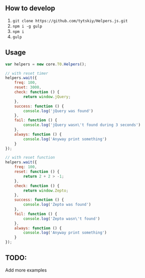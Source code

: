 How to develop
--------------
1. `git clone https://github.com/tytskiy/Helpers.js.git`
2. `npm i -g gulp`
3. `npm i`
4. `gulp`

Usage
-----

``` js
var helpers = new core.T0.Helpers();

// with reset timer
helpers.wait({
    freq: 100,
    reset: 3000,
    check: function () {
        return window.jQuery;
    },
    success: function () {
        console.log('jQuery was found')
    },
    fail: function () {
        console.log('jQuery wasn\'t found during 3 seconds')
    },
    always: function () {
        console.log('Anyway print something')
    }
});

// with reset function
helpers.wait({
    freq: 100,
    reset: function () {
        return 2 + 2 > -1;
    },
    check: function () {
        return window.Zepto;
    },
    success: function () {
        console.log('Zepto was found')
    },
    fail: function () {
        console.log('Zepto wasn\'t found')
    },
    always: function () {
        console.log('Anyway print something')
    }
});
```

TODO:
-----

Add more examples